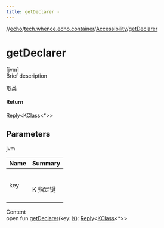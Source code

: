 ```yaml
---
title: getDeclarer -
---
```

//[echo](../../index.md)/[tech.whence.echo.container](../index.md)/[Accessibility](index.md)/[getDeclarer](get-declarer.md)



# getDeclarer  
[jvm]  
Brief description  


取类



#### Return  


Reply<KClass<*>>



## Parameters  
  
jvm  
  
|  Name|  Summary| 
|---|---|
| key| <br><br>K 指定键<br><br>
  
  
Content  
open fun [getDeclarer](get-declarer.md)(key: [K](index.md)): [Reply](../-reply/index.md)<[KClass](https://kotlinlang.org/api/latest/jvm/stdlib/kotlin.reflect/-k-class/index.html)<*>>  



